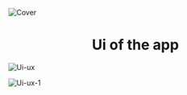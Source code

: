 ![Cover](https://github.com/NebulaTris/PawzPal/assets/94922914/75c0d3a2-7476-428e-877d-646f54f55de9)

<h1 align="center">Ui of the app</h1>

![Ui-ux](https://github.com/NebulaTris/PawzPal/assets/94922914/0c874865-e3f8-4cb7-a5aa-1ead080f83ae)

![Ui-ux-1](https://github.com/NebulaTris/PawzPal/assets/94922914/df1ca97e-0212-4b46-b33c-9faddfc5decf)

